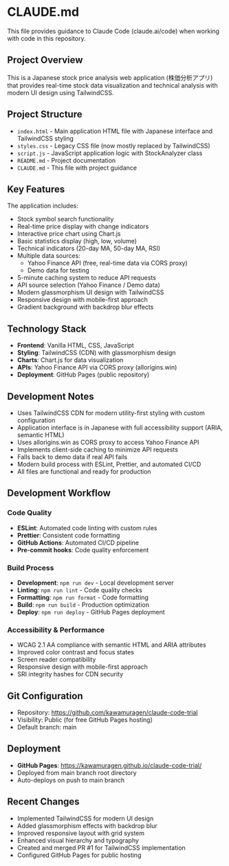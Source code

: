 # CLAUDE.md

This file provides guidance to Claude Code (claude.ai/code) when working with code in this repository.

## Project Overview

This is a Japanese stock price analysis web application (株価分析アプリ) that provides real-time stock data visualization and technical analysis with modern UI design using TailwindCSS.

## Project Structure

- `index.html` - Main application HTML file with Japanese interface and TailwindCSS styling
- `styles.css` - Legacy CSS file (now mostly replaced by TailwindCSS)
- `script.js` - JavaScript application logic with StockAnalyzer class
- `README.md` - Project documentation
- `CLAUDE.md` - This file with project guidance

## Key Features

The application includes:

- Stock symbol search functionality
- Real-time price display with change indicators
- Interactive price chart using Chart.js
- Basic statistics display (high, low, volume)
- Technical indicators (20-day MA, 50-day MA, RSI)
- Multiple data sources:
    - Yahoo Finance API (free, real-time data via CORS proxy)
    - Demo data for testing
- 5-minute caching system to reduce API requests
- API source selection (Yahoo Finance / Demo data)
- Modern glassmorphism UI design with TailwindCSS
- Responsive design with mobile-first approach
- Gradient background with backdrop blur effects

## Technology Stack

- **Frontend**: Vanilla HTML, CSS, JavaScript
- **Styling**: TailwindCSS (CDN) with glassmorphism design
- **Charts**: Chart.js for data visualization
- **APIs**: Yahoo Finance API via CORS proxy (allorigins.win)
- **Deployment**: GitHub Pages (public repository)

## Development Notes

- Uses TailwindCSS CDN for modern utility-first styling with custom configuration
- Application interface is in Japanese with full accessibility support (ARIA, semantic HTML)
- Uses allorigins.win as CORS proxy to access Yahoo Finance API
- Implements client-side caching to minimize API requests
- Falls back to demo data if real API fails
- Modern build process with ESLint, Prettier, and automated CI/CD
- All files are functional and ready for production

## Development Workflow

### Code Quality

- **ESLint**: Automated code linting with custom rules
- **Prettier**: Consistent code formatting
- **GitHub Actions**: Automated CI/CD pipeline
- **Pre-commit hooks**: Code quality enforcement

### Build Process

- **Development**: `npm run dev` - Local development server
- **Linting**: `npm run lint` - Code quality checks
- **Formatting**: `npm run format` - Code formatting
- **Build**: `npm run build` - Production optimization
- **Deploy**: `npm run deploy` - GitHub Pages deployment

### Accessibility & Performance

- WCAG 2.1 AA compliance with semantic HTML and ARIA attributes
- Improved color contrast and focus states
- Screen reader compatibility
- Responsive design with mobile-first approach
- SRI integrity hashes for CDN security

## Git Configuration

- Repository: https://github.com/kawamuragen/claude-code-trial
- Visibility: Public (for free GitHub Pages hosting)
- Default branch: main

## Deployment

- **GitHub Pages**: https://kawamuragen.github.io/claude-code-trial/
- Deployed from main branch root directory
- Auto-deploys on push to main branch

## Recent Changes

- Implemented TailwindCSS for modern UI design
- Added glassmorphism effects with backdrop blur
- Improved responsive layout with grid system
- Enhanced visual hierarchy and typography
- Created and merged PR #1 for TailwindCSS implementation
- Configured GitHub Pages for public hosting
